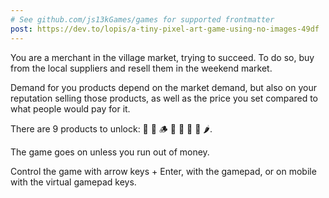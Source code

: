 ```yaml
---
# See github.com/js13kGames/games for supported frontmatter
post: https://dev.to/lopis/a-tiny-pixel-art-game-using-no-images-49df
---
```

You are a merchant in the village market, trying to succeed. To do so, buy from the local suppliers and resell them in the weekend market.

Demand for you products depend on the market demand, but also on your reputation selling those products, as well as the price you set compared to what people would pay for it.

There are 9 products to unlock: 🍎 🍞 🪵 🥚 🥧 🏺 💎 🌶.

The game goes on unless you run out of money.

Control the game with arrow keys + Enter, with the gamepad, or on mobile with the virtual gamepad keys.